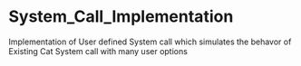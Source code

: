 System_Call_Implementation
==========================

Implementation of User defined System call which simulates the behavor of Existing Cat System call with many user options

